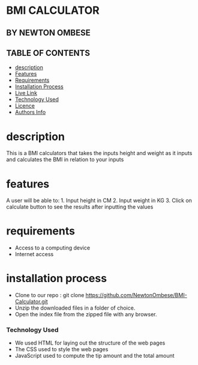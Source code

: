 # BMI CALCULATOR

## BY NEWTON OMBESE

## TABLE OF CONTENTS
- [description](#description)
 - [Features](#features)
 - [Requirements](#requirements)
 - [Installation Process](#installation-Process)
 - [Live Link](#Live-Link)
 - [Technology  Used](#technology-Used)
 - [Licence](#licence)
 - [Authors Info](#Authors-Info)

# description
This is a BMI calculators that takes the inputs height and weight as it inputs and calculates the BMI in relation to your inputs
# features
A user will be able to:
    1. Input height in CM
    2. Input weight in KG
    3. Click on calculate button to see the results after inputting the values

# requirements
 * Access to a computing device
 * Internet access

# installation process
* Clone to our repo : git clone https://github.com/NewtonOmbese/BMI-Calculator.git
* Unzip the downloaded files in a folder of choice.
* Open the index file from the zipped file with any browser.

### Technology  Used
* We used HTML for laying out the structure of the web pages
* The CSS used to style the web pages
* JavaScript used to compute the tip amount and the total amount
